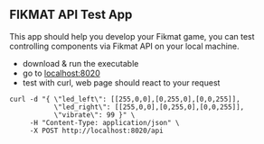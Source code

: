 ## FIKMAT API Test App

This app should help you develop your Fikmat game, you can test controlling components via Fikmat API on your local machine.

- download & run the executable
- go to [localhost:8020](http://localhost:8020)
- test with curl, web page should react to your request
```
curl -d "{ \"led_left\": [[255,0,0],[0,255,0],[0,0,255]],
           \"led_right\": [[255,0,0],[0,255,0],[0,0,255]],
           \"vibrate\": 99 }" \
     -H "Content-Type: application/json" \
     -X POST http://localhost:8020/api
```
